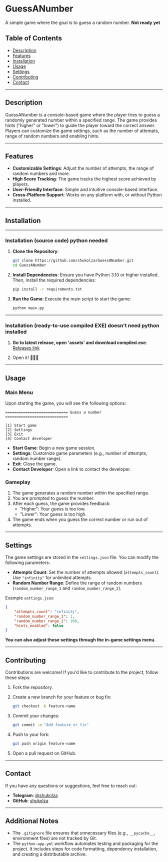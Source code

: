 # GuessANumber

A simple game where the goal is to guess a random number.
**Not ready yet**

## Table of Contents

- [Description](#description)
- [Features](#features)
- [Installation](#installation)
- [Usage](#usage)
- [Settings](#settings)
- [Contributing](#contributing)
- [Contact](#contact)

---

## Description

GuessANumber is a console-based game where the player tries to guess a randomly generated number within a specified range. The game provides hints ("higher" or "lower") to guide the player toward the correct answer. Players can customize the game settings, such as the number of attempts, range of random numbers and enabling hints.

---

## Features

- **Customizable Settings**: Adjust the number of attempts, the range of random numbers and more.
- **High Score Tracking**: The game tracks the highest score achieved by players.
- **User-Friendly Interface**: Simple and intuitive console-based interface.
- **Cross-Platform Support**: Works on any platform with, or without Python installed.

---

## Installation

---

### Installation (source code) python needed

1. **Clone the Repository**:

   ``` bash
   git clone https://github.com/shukolza/GuessANumber.git
   cd GuessANumber
   ```

2. **Install Dependencies**:
   Ensure you have Python 3.10 or higher installed. Then, install the required dependencies:

   ``` bash
   pip install -r requirements.txt
   ```

3. **Run the Game**:
   Execute the main script to start the game:

   ``` bash
   python main.py
   ```

---

### Installation (ready-to-use compiled EXE) doesn't need python installed

1. **Go to latest release, open 'assets' and download compiled.exe**:
   [Releases link](https://github.com/Shukolza/GuessANumber/releases)

2. Open it! 🎉🎉🎉

---

## Usage

### Main Menu

Upon starting the game, you will see the following options:

``` output
============================ Guess a number ============================

[1] Start game
[2] Settings
[3] Exit
[4] Contact developer
```

- **Start Game**: Begin a new game session.
- **Settings**: Customize game parameters (e.g., number of attempts, random number range).
- **Exit**: Close the game.
- **Contact Developer**: Open a link to contact the developer.

### Gameplay

1. The game generates a random number within the specified range.
2. You are prompted to guess the number.
3. After each guess, the game provides feedback:
   - "Higher": Your guess is too low.
   - "Lower": Your guess is too high.
4. The game ends when you guess the correct number or run out of attempts.

---

## Settings

The game settings are stored in the `settings.json` file. You can modify the following parameters:

- **Attempts Count**: Set the number of attempts allowed (`attempts_count`). Use `"infinity"` for unlimited attempts.
- **Random Number Range**: Define the range of random numbers (`random_number_range_1` and `random_number_range_2`).

Example `settings.json`:

``` JSON
{
    "attempts_count": "infinity",
    "random_number_range_1": 1,
    "random_number_range_2": 100,
    "hints_enabled": false
}
```

**You can also adjust these settings through the in-game settings menu.**

---

## Contributing

Contributions are welcome! If you'd like to contribute to the project, follow these steps:

1. Fork the repository.
2. Create a new branch for your feature or bug fix:

   ``` bash
   git checkout -b feature-name
   ```

3. Commit your changes:

   ``` bash
   git commit -m "Add feature or fix"
   ```

4. Push to your fork:

   ``` bash
   git push origin feature-name
   ```

5. Open a pull request on GitHub.

---

## Contact

If you have any questions or suggestions, feel free to reach out:

- **Telegram**: [@shukolza](https://t.me/shukolza)
- **GitHub**: [shukolza](https://github.com/shukolza)

---

## Additional Notes

- The `.gitignore` file ensures that unnecessary files (e.g., `__pycache__`, environment files) are not tracked by Git.
- The `python-app.yml` workflow automates testing and packaging for the project. It includes steps for code formatting, dependency installation, and creating a distributable archive.
